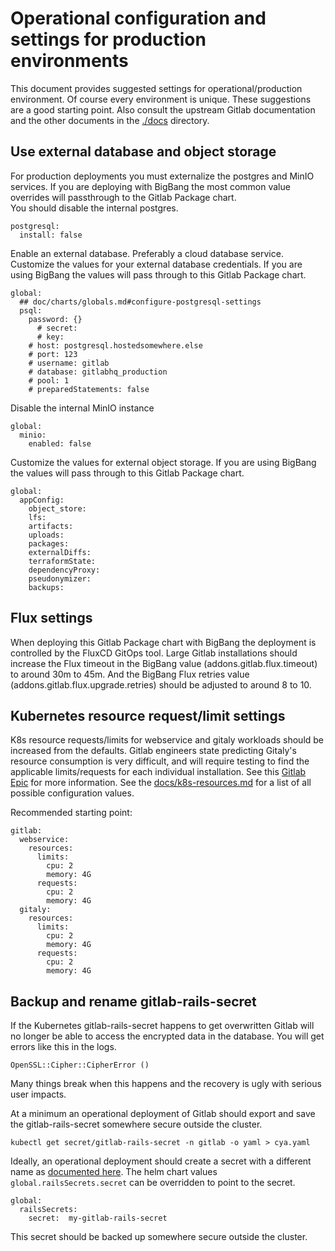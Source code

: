 # Operational configuration and settings for production environments
This document provides suggested settings for operational/production environment. Of course every environment is unique. These suggestions are a good starting point. Also consult the upstream Gitlab documentation and the other documents in the [./docs](./docs) directory.

## Use external database and object storage 
For production deployments you must externalize the postgres and MinIO services. If you are deploying with BigBang the most common value overrides will passthrough to the Gitlab Package chart.  
You should disable the internal postgres.
```
postgresql:
  install: false
```
Enable an external database. Preferably a cloud database service. Customize the values for your external database credentials. If you are using BigBang the values will pass through to this Gitlab Package chart.
```
global:
  ## doc/charts/globals.md#configure-postgresql-settings
  psql:
    password: {}
      # secret:
      # key:
    # host: postgresql.hostedsomewhere.else
    # port: 123
    # username: gitlab
    # database: gitlabhq_production
    # pool: 1
    # preparedStatements: false
```
Disable the internal MinIO instance
```
global:
  minio:
    enabled: false
```
Customize the values for external object storage. If you are using BigBang the values will pass through to this Gitlab Package chart.
```
global:
  appConfig:
    object_store:
    lfs:
    artifacts:
    uploads:
    packages: 
    externalDiffs:
    terraformState:
    dependencyProxy:
    pseudonymizer:
    backups:
```

## Flux settings
When deploying this Gitlab Package chart with BigBang the deployment is controlled by the FluxCD GitOps tool. Large Gitlab installations should increase the Flux timeout in the BigBang value (addons.gitlab.flux.timeout) to around 30m to 45m. And the BigBang Flux retries value (addons.gitlab.flux.upgrade.retries) should be adjusted to around 8 to 10.

## Kubernetes resource request/limit settings
K8s resource requests/limits for webservice and gitaly workloads should be increased from the defaults. Gitlab engineers state predicting Gitaly's resource consumption is very difficult, and will require testing to find the applicable limits/requests for each individual installation. See this [Gitlab Epic](https://gitlab.com/groups/gitlab-org/-/epics/6127) for more information. See the [docs/k8s-resources.md](./k8s-resources.md) for a list of all possible configuration values. 

Recommended starting point:
```
gitlab:
  webservice:
    resources:
      limits:
        cpu: 2
        memory: 4G
      requests:
        cpu: 2
        memory: 4G
  gitaly:
    resources:
      limits:
        cpu: 2
        memory: 4G
      requests:
        cpu: 2
        memory: 4G
```

## Backup and rename gitlab-rails-secret
If the Kubernetes gitlab-rails-secret happens to get overwritten Gitlab will no longer be able to access the encrypted data in the database. You will get errors like this in the logs.
```
OpenSSL::Cipher::CipherError ()
```
Many things break when this happens and the recovery is ugly with serious user impacts.  

At a minimum an operational deployment of Gitlab should export and save the gitlab-rails-secret somewhere secure outside the cluster.
```
kubectl get secret/gitlab-rails-secret -n gitlab -o yaml > cya.yaml
```
Ideally, an operational deployment should create a secret with a different name as [documented here](https://docs.gitlab.com/charts/installation/secrets.html#gitlab-rails-secret). The helm chart values ```global.railsSecrets.secret``` can be overridden to point to the secret.
```
global:
  railsSecrets:
    secret:  my-gitlab-rails-secret
```
This secret should be backed up somewhere secure outside the cluster.

